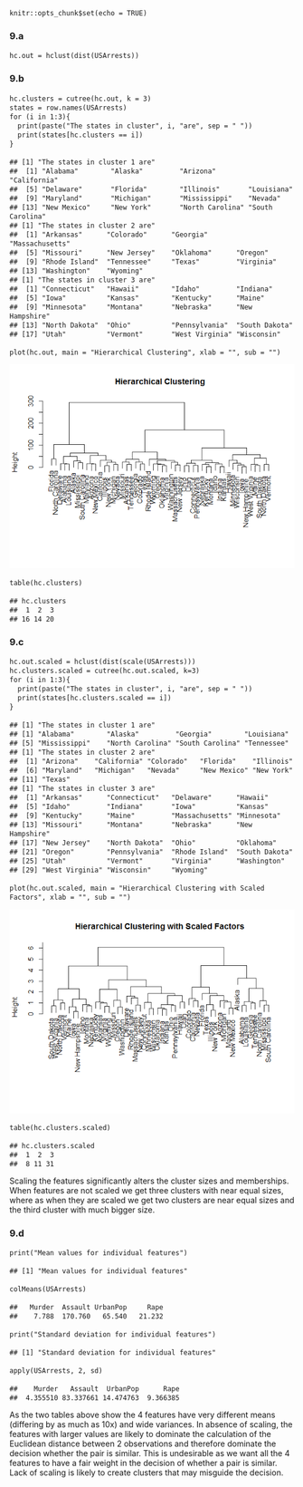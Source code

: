     knitr::opts_chunk$set(echo = TRUE)

### 9.a

    hc.out = hclust(dist(USArrests))

### 9.b

    hc.clusters = cutree(hc.out, k = 3)
    states = row.names(USArrests)
    for (i in 1:3){
      print(paste("The states in cluster", i, "are", sep = " "))
      print(states[hc.clusters == i])
    }

    ## [1] "The states in cluster 1 are"
    ##  [1] "Alabama"        "Alaska"         "Arizona"        "California"    
    ##  [5] "Delaware"       "Florida"        "Illinois"       "Louisiana"     
    ##  [9] "Maryland"       "Michigan"       "Mississippi"    "Nevada"        
    ## [13] "New Mexico"     "New York"       "North Carolina" "South Carolina"
    ## [1] "The states in cluster 2 are"
    ##  [1] "Arkansas"      "Colorado"      "Georgia"       "Massachusetts"
    ##  [5] "Missouri"      "New Jersey"    "Oklahoma"      "Oregon"       
    ##  [9] "Rhode Island"  "Tennessee"     "Texas"         "Virginia"     
    ## [13] "Washington"    "Wyoming"      
    ## [1] "The states in cluster 3 are"
    ##  [1] "Connecticut"   "Hawaii"        "Idaho"         "Indiana"      
    ##  [5] "Iowa"          "Kansas"        "Kentucky"      "Maine"        
    ##  [9] "Minnesota"     "Montana"       "Nebraska"      "New Hampshire"
    ## [13] "North Dakota"  "Ohio"          "Pennsylvania"  "South Dakota" 
    ## [17] "Utah"          "Vermont"       "West Virginia" "Wisconsin"

    plot(hc.out, main = "Hierarchical Clustering", xlab = "", sub = "")

![](Q9-Solution_files/figure-markdown_strict/9-b-1.png)

    table(hc.clusters)

    ## hc.clusters
    ##  1  2  3 
    ## 16 14 20

### 9.c

    hc.out.scaled = hclust(dist(scale(USArrests)))
    hc.clusters.scaled = cutree(hc.out.scaled, k=3)
    for (i in 1:3){
      print(paste("The states in cluster", i, "are", sep = " "))
      print(states[hc.clusters.scaled == i])
    }

    ## [1] "The states in cluster 1 are"
    ## [1] "Alabama"        "Alaska"         "Georgia"        "Louisiana"     
    ## [5] "Mississippi"    "North Carolina" "South Carolina" "Tennessee"     
    ## [1] "The states in cluster 2 are"
    ##  [1] "Arizona"    "California" "Colorado"   "Florida"    "Illinois"  
    ##  [6] "Maryland"   "Michigan"   "Nevada"     "New Mexico" "New York"  
    ## [11] "Texas"     
    ## [1] "The states in cluster 3 are"
    ##  [1] "Arkansas"      "Connecticut"   "Delaware"      "Hawaii"       
    ##  [5] "Idaho"         "Indiana"       "Iowa"          "Kansas"       
    ##  [9] "Kentucky"      "Maine"         "Massachusetts" "Minnesota"    
    ## [13] "Missouri"      "Montana"       "Nebraska"      "New Hampshire"
    ## [17] "New Jersey"    "North Dakota"  "Ohio"          "Oklahoma"     
    ## [21] "Oregon"        "Pennsylvania"  "Rhode Island"  "South Dakota" 
    ## [25] "Utah"          "Vermont"       "Virginia"      "Washington"   
    ## [29] "West Virginia" "Wisconsin"     "Wyoming"

    plot(hc.out.scaled, main = "Hierarchical Clustering with Scaled Factors", xlab = "", sub = "")

![](Q9-Solution_files/figure-markdown_strict/9-c-1.png)

    table(hc.clusters.scaled)

    ## hc.clusters.scaled
    ##  1  2  3 
    ##  8 11 31

Scaling the features significantly alters the cluster sizes and
memberships. When features are not scaled we get three clusters with
near equal sizes, where as when they are scaled we get two clusters are
near equal sizes and the third cluster with much bigger size.

### 9.d

    print("Mean values for individual features")

    ## [1] "Mean values for individual features"

    colMeans(USArrests)

    ##   Murder  Assault UrbanPop     Rape 
    ##    7.788  170.760   65.540   21.232

    print("Standard deviation for individual features")

    ## [1] "Standard deviation for individual features"

    apply(USArrests, 2, sd)

    ##    Murder   Assault  UrbanPop      Rape 
    ##  4.355510 83.337661 14.474763  9.366385

As the two tables above show the 4 features have very different means
(differing by as much as 10x) and wide variances. In absence of scaling,
the features with larger values are likely to dominate the calculation
of the Euclidean distance between 2 observations and therefore dominate
the decision whether the pair is similar. This is undesirable as we want
all the 4 features to have a fair weight in the decision of whether a
pair is similar. Lack of scaling is likely to create clusters that may
misguide the decision.
